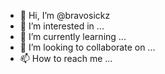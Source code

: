 - 👋 Hi, I’m @bravosickz
- 👀 I’m interested in ...
- 🌱 I’m currently learning ...
- 💞️ I’m looking to collaborate on ...
- 📫 How to reach me ...

<!---
bravosickz/bravosickz is a ✨ special ✨ repository because its `README.md` (this file) appears on your GitHub profile.
You can click the Preview link to take a look at your changes.
--->
